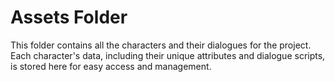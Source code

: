# Assets Folder

This folder contains all the characters and their dialogues for the project. Each character's data, including their unique attributes and dialogue scripts, is stored here for easy access and management.
